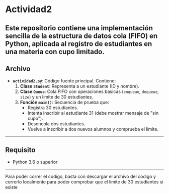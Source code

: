 # Actividad2


Este repositorio contiene una implementación sencilla de la estructura de datos **cola** (FIFO) en Python, aplicada al registro de estudiantes en una materia con cupo limitado.
---

## Archivo

- **`actividad2.py`**: Código fuente principal. Contiene:
  1. **Clase `Student`**: Representa a un estudiante (ID y nombre).
  2. **Clase `Queue`**: Cola FIFO con operaciones básicas (`enqueue`, `dequeue`, `size`) y un límite de 30 estudiantes.
  3. **Función `main()`**: Secuencia de prueba que:
     - Registra 30 estudiantes.
     - Intenta inscribir al estudiante 31 (debe mostrar mensaje de "sin cupo").
     - Desencola dos estudiantes.
     - Vuelve a inscribir a dos nuevos alumnos y comprueba el límite.

---

## Requisito
- Python 3.6 o superior
---
Para poder correr el codigo, basta con descargar el archivo del codigo y correrlo localmente para poder comprobar que el límite de 30 estudiantes si existe
